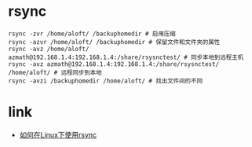 # rsync
```shell
rsync -zvr /home/aloft/ /backuphomedir # 启用压缩
rsync -azvr /home/aloft/ /backuphomedir # 保留文件和文件夹的属性
rsync -avz /home/aloft/ azmath@192.168.1.4:192.168.1.4:/share/rsysnctest/ # 同步本地到远程主机
rsync -avz azmath@192.168.1.4:192.168.1.4:/share/rsysnctest/ /home/aloft/ # 远程同步到本地
rsync -avzi /backuphomedir /home/aloft/ # 找出文件间的不同
```

# link
- [如何在Linux下使用rsync](http://linux.cn/article-4503-1.html)
